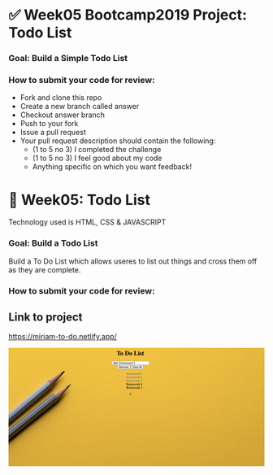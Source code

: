 # ✅ Week05 Bootcamp2019 Project: Todo List

### Goal: Build a Simple Todo List

### How to submit your code for review:

- Fork and clone this repo
- Create a new branch called answer
- Checkout answer branch
- Push to your fork
- Issue a pull request
- Your pull request description should contain the following:
  - (1 to 5 no 3) I completed the challenge
  - (1 to 5 no 3) I feel good about my code
  - Anything specific on which you want feedback!

# 🎰 Week05: Todo List

Technology used is HTML, CSS & JAVASCRIPT

### Goal: Build a  Todo List

Build a To Do List which allows useres to list out things and cross them off as they are complete. 

### How to submit your code for review:

## Link to project
https://miriam-to-do.netlify.app/

![image](toDo.png)
